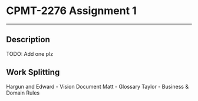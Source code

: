 # CPMT-2276 Assignment 1
---
## Description
TODO: Add one plz

## Work Splitting
Hargun and Edward - Vision Document
Matt - Glossary
Taylor - Business & Domain Rules
